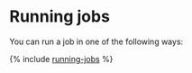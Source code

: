 # Running jobs

You can run a job in one of the following ways:

{% include [running-jobs](../../_includes/data-proc/running-jobs.md) %}
